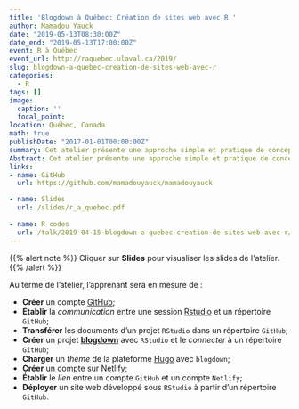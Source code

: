```yaml
---
title: 'Blogdown à Québec: Création de sites web avec R '
author: Mamadou Yauck
date: "2019-05-13T08:30:00Z"
date_end: "2019-05-13T17:00:00Z"
event: R à Québec
event_url: http://raquebec.ulaval.ca/2019/
slug: blogdown-a-quebec-creation-de-sites-web-avec-r
categories:
  - R
tags: []
image: 
  caption: ''
  focal_point: 
location: Québec, Canada
math: true
publishDate: "2017-01-01T00:00:00Z"
summary: Cet atelier présente une approche simple et pratique de conception et de déploiement d’un site web avec [R](https://cran.cnr.berkeley.edu).
Abstract: Cet atelier présente une approche simple et pratique de conception et de déploiement d’un site web avec [R](https://cran.cnr.berkeley.edu). De façon spécifique, il montre comment l'environnement [RStudio](https://www.rstudio.com/products/rstudio/download/), le package [**blogdown**](https://bookdown.org/yihui/blogdown/), la plateforme de thèmes [Hugo](https://themes.gohugo.io/), la plateforme d'hébergement et de développement de logiciels [GitHub](https://github.com/) et la plateforme de déploiement [Netlify](https://www.netlify.com/) peuvent être combinés pour créer et déployer un site web.
links:
- name: GitHub
  url: https://github.com/mamadouyauck/mamadouyauck

- name: Slides
  url: /slides/r_a_quebec.pdf
  
- name: R codes
  url: /talk/2019-04-15-blogdown-a-quebec-creation-de-sites-web-avec-r/blogdown-a-Quebec-2019.R
---
```


{{% alert note %}}
Cliquer sur **Slides** pour visualiser les slides de l'atelier.
{{% /alert %}}

Au terme de l’atelier, l’apprenant sera en mesure de :

- **Créer** un compte [GitHub](https://github.com/);
- **Établir** la *communication* entre une session [Rstudio](https://www.rstudio.com/) et un répertoire `GitHub`;
- **Transférer** les documents d’un projet `RStudio` dans un répertoire `GitHub`;
- **Créer** un projet [**blogdown**](https://bookdown.org/yihui/blogdown/) avec `RStudio` et le *connecter* à un répertoire `GitHub`;
- **Charger** un *thème* de la plateforme [Hugo](https://themes.gohugo.io/) avec `blogdown`;
- **Créer** un compte sur [Netlify](https://www.netlify.com/);
- **Établir** le *lien* entre un compte `GitHub` et un compte `Netlify`;
- **Déployer** un site web développé sous `RStudio` à partir d’un répertoire `GitHub`.